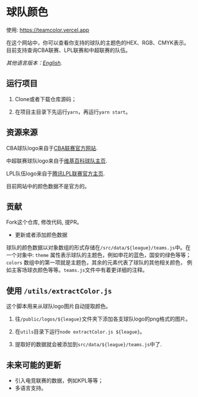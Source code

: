# 球队颜色

使用: https://teamcolor.vercel.app

在这个网站中，你可以查看你支持的球队的主题色的HEX、RGB、CMYK表示。目前支持查询CBA联赛、LPL联赛和中超联赛的队伍。

*其他语言版本：[English](README.md).*

## 运行项目

1. Clone或者下载仓库源码；

2. 在项目主目录下先运行`yarn`，再运行`yarn start`。

## 资源来源

CBA球队logo来自于[CBA联赛官方网站](https://www.cbaleague.com/data/#/teams).

中超联赛球队logo来自于[维基百科球队主页](https://en.wikipedia.org/wiki/Chinese_Super_League).

LPL队伍logo来自于[腾讯LPL联赛官方主页](https://lpl.qq.com/es/team.shtml).

目前网站中的颜色数据不是官方的。

## 贡献

Fork这个仓库, 修改代码, 提PR。

- 更新或者添加颜色数据

球队的颜色数据以对象数组的形式存储在`/src/data/${league}/teams.js`中。在一个对象中: `theme` 属性表示球队的主题色，例如申花的蓝色，国安的绿色等等；`colors` 数组中的第一项就是主题色，其余的元素代表了球队的其他相关颜色， 例如主客场球衣颜色等等。`teams.js`文件中有着更详细的注释。

## 使用 `/utils/extractColor.js`
这个脚本用来从球队logo图片自动提取颜色。

1. 往`/public/logos/${league}`文件夹下添加各支球队logo的png格式的图片。

2. 在`utils`目录下运行`node extractColor.js ${league}`。

3. 提取好的数据就会被添加到`src/data/${league}/teams.js`中了.

## 未来可能的更新

- 引入电竞联赛的数据，例如KPL等等；
- 多语言支持。

